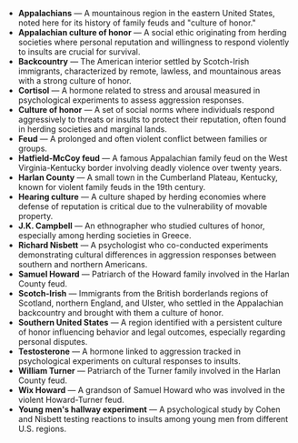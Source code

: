- **Appalachians** — A mountainous region in the eastern United States, noted here for its history of family feuds and "culture of honor."
- **Appalachian culture of honor** — A social ethic originating from herding societies where personal reputation and willingness to respond violently to insults are crucial for survival.
- **Backcountry** — The American interior settled by Scotch-Irish immigrants, characterized by remote, lawless, and mountainous areas with a strong culture of honor.
- **Cortisol** — A hormone related to stress and arousal measured in psychological experiments to assess aggression responses.
- **Culture of honor** — A set of social norms where individuals respond aggressively to threats or insults to protect their reputation, often found in herding societies and marginal lands.
- **Feud** — A prolonged and often violent conflict between families or groups.
- **Hatfield-McCoy feud** — A famous Appalachian family feud on the West Virginia-Kentucky border involving deadly violence over twenty years.
- **Harlan County** — A small town in the Cumberland Plateau, Kentucky, known for violent family feuds in the 19th century.
- **Hearing culture** — A culture shaped by herding economies where defense of reputation is critical due to the vulnerability of movable property.
- **J.K. Campbell** — An ethnographer who studied cultures of honor, especially among herding societies in Greece.
- **Richard Nisbett** — A psychologist who co-conducted experiments demonstrating cultural differences in aggression responses between southern and northern Americans.
- **Samuel Howard** — Patriarch of the Howard family involved in the Harlan County feud.
- **Scotch-Irish** — Immigrants from the British borderlands regions of Scotland, northern England, and Ulster, who settled in the Appalachian backcountry and brought with them a culture of honor.
- **Southern United States** — A region identified with a persistent culture of honor influencing behavior and legal outcomes, especially regarding personal disputes.
- **Testosterone** — A hormone linked to aggression tracked in psychological experiments on cultural responses to insults.
- **William Turner** — Patriarch of the Turner family involved in the Harlan County feud.
- **Wix Howard** — A grandson of Samuel Howard who was involved in the violent Howard-Turner feud.
- **Young men's hallway experiment** — A psychological study by Cohen and Nisbett testing reactions to insults among young men from different U.S. regions.

